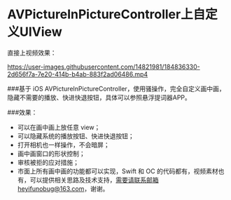 # AVPictureInPictureController上自定义UIView

直接上视频效果：

https://user-images.githubusercontent.com/14821981/184836330-2d656f7a-7e20-414b-b4ab-883f2ad06486.mp4


###基于 iOS AVPictureInPictureController，使用骚操作，完全自定义画中画，隐藏不需要的播放、快进快退按钮，具体可以参照悬浮提词器APP。

###效果：
- 可以在画中画上放任意 view；
- 可以隐藏系统的播放按钮、快进快退按钮；
- 打开相机也一样操作，不会暗屏；
- 画中画窗口的形状控制；
- 审核被拒的应对措施；
- 市面上所有画中画的功能都可以实现，Swift 和 OC 的代码都有，视频素材也有，可以提供相关思路及技术支持，需要请联系邮箱heyifunobug@163.com，谢谢。

